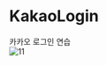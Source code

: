 # KakaoLogin
카카오 로그인 연습<br/>
![11](https://user-images.githubusercontent.com/92313032/193721720-b860064d-ae7b-470c-82ee-915caf10617e.png)
